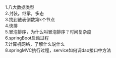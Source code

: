 1.八大数据类型  
2.封装，继承，多态  
3.找到链表倒数第k个节点  
4.快排  
5.冒泡排序，为什么叫冒泡排序？时间复杂度  
6.springBoot启动过程  
7.计算机网络，了解什么说什么  
8.springMVC执行过程，service如何调dao接口中方法

